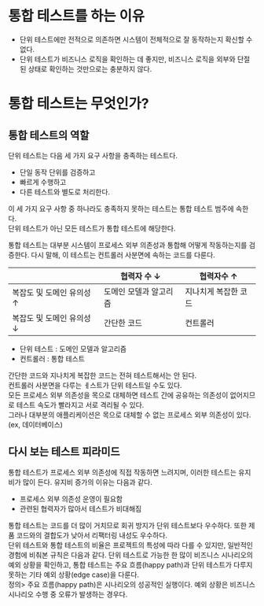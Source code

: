 # 통합 테스트를 하는 이유

- 단위 테스트에만 전적으로 의존하면 시스템이 전체적으로 잘 동작하는지 확신할 수 없다.
- 단위 테스트가 비즈니스 로직을 확인하는 데 좋지만, 비즈니스 로직을 외부와 단절된 상태로 확인하는 것만으로는 충분하지 않다.

# 통합 테스트는 무엇인가?

## 통합 테스트의 역할

단위 테스트는 다음 세 가지 요구 사항을 충족하는 테스트다.

- 단일 동작 단위를 검증하고
- 빠르게 수행하고
- 다른 테스트와 별도로 처리한다.

이 세 가지 요구 사항 중 하나라도 충족하지 못하는 테스트는 통합 테스트 범주에 속한다.  
단위 테스트가 아닌 모든 테스트가 통합 테스트에 해당한다.

통합 테스트는 대부분 시스템이 프로세스 외부 의존성과 통합해 어떻게 작동하는지를 검증한다. 다시 말해, 이 테스트는 컨트롤러 사분면에 속하는 코드를 다룬다.

|                 | 협력자 수 ↓      | 협력자수 ↑      |
|-----------------|--------------|-------------|
| 복잡도 및 도메인 유의성 ↑ | 도메인 모델과 알고리즘 | 지나치게 복잡한 코드 |
| 복잡도 및 도메인 유의성 ↓ | 간단한 코드       | 컨트롤러        |

- 단위 테스트 : 도메인 모델과 알고리즘
- 컨트롤러 : 통합 테스트

간단한 코드와 지나치게 복잡한 코드는 전혀 테스트해서는 안 된다.  
컨트롤러 사분면을 다루는 ㅔ스트가 단위 테스트일 수도 있다.  
모든 프로세스 외부 의존성을 목으로 대체하면 테스트 간에 공유하는 의존성이 없어지므로 테스트 속도가 빨라지고 서로 격리될 수 있다.  
그러나 대부분의 애플리케이션은 목으로 대체할 수 없는 프로세스 외부 의존성이 있다. (ex, 데이터베이스)

## 다시 보는 테스트 피라미드

통합 테스트가 프로세스 외부 의존성에 직접 작동하면 느려지며, 이러한 테스트는 유지비가 많이 든다. 유지비 증가의 이유는 다음과 같다.

- 프로세스 외부 의존성 운영이 필요함
- 관련된 협력자가 많아서 테스트가 비대해짐

통합 테스트는 코드를 더 많이 거치므로 회귀 방지가 단위 테스트보다 우수하다. 또한 제품 코드와의 결합도가 낮아서 리팩터링 내성도 우수하다.  
단위 테스트와 통합 테스트의 비율은 프로젝트의 특성에 따라 다를 수 있지만, 일반적인 경험에 비춰본 규칙은 다음과 같다. 단위 테스트로 가능한 한 많이 비즈니스 시나리오의 예외 상황을 확인하고, 통합 테스트는 주요 흐름(happy path)과 단위 테스트가 다루지 못하는 기타 예외 상황(edge case)을 다룬다.  
정의> 주요 흐름(happy path)은 시나리오의 성공적인 실행이다. 예외 상황은 비즈니스 시나리오 수행 중 오류가 발생하는 경우다.


